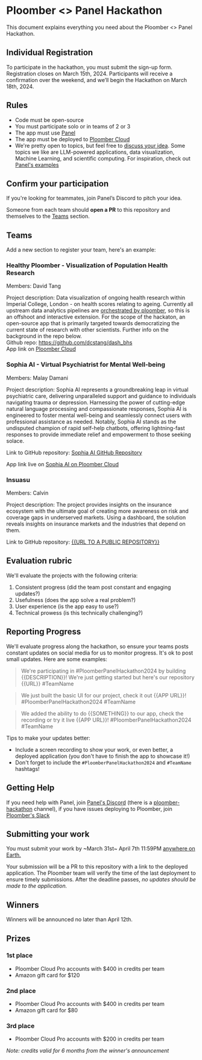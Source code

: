 # Ploomber <> Panel Hackathon

This document explains everything you need about the Ploomber <> Panel Hackathon.

## Individual Registration

To participate in the hackathon, you must submit the sign-up form. Registration closes
on March 15th, 2024. Participants will receive a confirmation over the weekend, and
we’ll begin the Hackathon on March 18th, 2024.

## Rules

- Code must be open-source
- You must participate solo or in teams of 2 or 3
- The app must use [Panel](https://github.com/holoviz/panel)
- The app must be deployed to [Ploomber Cloud](https://ploomber.io/)
- We're pretty open to topics, but feel free to [discuss your idea](#getting-help). Some topics we like are LLM-powered applications, data visualization, Machine Learning, and scientific computing. For inspiration, check out [Panel's examples](https://panel.holoviz.org/gallery/index.html)

## Confirm your participation

If you're looking for teammates, join Panel’s Discord to pitch your idea.

Someone from each team should **open a PR** to this repository and themselves to the [Teams](#teams) section.

## Teams

Add a new section to register your team, here's an example:

### Healthy Ploomber - Visualization of Population Health Research  
Members: David Tang   

Project description: Data visualization of ongoing health research within Imperial College, London - on health scores relating to ageing. Currently all upstream data analytics pipelines are [orchestrated by ploomber](https://github.com/dcstang/tromso-delta-bhs), so this is an offshoot and interactive extension. For the scope of the hackaton, an open-source app that is primarily targeted towards democratizing the current state of research with other scientists. Further info on the background in the repo below.  
Github repo: https://github.com/dcstang/dash_bhs   
App link on [Ploomber Cloud](https://plain-breeze-4374.ploomberapp.io)

### Sophia AI - Virtual Psychiatrist for Mental Well-being

Members: Malay Damani

Project description: Sophia AI represents a groundbreaking leap in virtual psychiatric care, delivering unparalleled support and guidance to individuals navigating trauma or depression. Harnessing the power of cutting-edge natural language processing and compassionate responses, Sophia AI is engineered to foster mental well-being and seamlessly connect users with professional assistance as needed. Notably, Sophia AI stands as the undisputed champion of rapid self-help chatbots, offering lightning-fast responses to provide immediate relief and empowerment to those seeking solace.

Link to GitHub repository: [Sophia AI GitHub Repository](https://github.com/malay5/Sophia-AI---Virtual-Psychiatrist-for-Mental-Well-being-.git)

App link live on [Sophia AI on Ploomber Cloud](https://floral-dew-2681.ploomberapp.io/app)

### Insuasu

Members: Calvin

Project description: The project provides insights on the insurance ecosystem with the ultimate goal of creating more awareness on risk and coverage gaps in underserved markets. Using a dashboard, the solution reveals insights on insurance markets and the industries that depend on them.

Link to GitHub repository: [{{URL TO A PUBLIC REPOSITORY}}](https://github.com/Calvinoea/hackathon)

## Evaluation rubric

We'll evaluate the projects with the following criteria:

1. Consistent progress (did the team post constant and engaging updates?)
2. Usefulness (does the app solve a real problem?)
3. User experience (is the app easy to use?)
4. Technical prowess (is this technically challenging?)


## Reporting Progress

We'll evaluate progress along the hackathon, so ensure your teams posts constant
updates on social media for us to monitor progress. It's ok to post small updates. Here are some examples:

> We're participating in #PloomberPanelHackathon2024 by building {{DESCRIPTION}}! We're just getting started but here's our repository {{URL}} #TeamName

> We just built the basic UI for our project, check it out {{APP URL}}! #PloomberPanelHackathon2024 #TeamName

> We added the ability to do {{SOMETHING}} to our app, check the recording or try it live {{APP URL}}! #PloomberPanelHackathon2024 #TeamName

Tips to make your updates better:

- Include a screen recording to show your work, or even better, a deployed application (you don't have to finish the app to showcase it!)
- Don't forget to include the `#PloomberPanelHackathon2024` and `#TeamName` hashtags!

## Getting Help

If you need help with Panel, join [Panel's Discord](https://discord.gg/UXdtYyGVQX) (there is a [ploomber-hackathon](https://discord.gg/CDKq8FjUvV) channel),
if you have issues deploying to Ploomber, join [Ploomber's Slack](https://ploomber.io/community/)

## Submitting your work

You must submit your work by ~March 31st~ April 7th 11:59PM [anywhere on Earth.](https://time.is/Anywhere_on_Earth)

Your submission will be a PR to this repository with a link to the deployed application. The Ploomber team
will verify the time of the last deployment to ensure timely submissions. After the deadline passes,
*no updates should be made to the application.*

## Winners

Winners will be announced no later than April 12th.

## Prizes


### 1st place

- Ploomber Cloud Pro accounts with $400 in credits per team
- Amazon gift card for $120

### 2nd place

- Ploomber Cloud Pro accounts with $400 in credits per team
- Amazon gift card for $80

### 3rd place

- Ploomber Cloud Pro accounts with $200 in credits per team


*Note: credits valid for 6 months from the winner's announcement*
